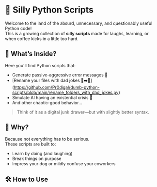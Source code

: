 # 🐍 Silly Python Scripts

Welcome to the land of the absurd, unnecessary, and questionably useful Python code!  
This is a growing collection of **silly scripts** made for laughs, learning, or when coffee kicks in a little too hard.

## 🤹 What’s Inside?

Here you'll find Python scripts that:

- Generate passive-aggressive error messages 😤
- [Rename your files with dad jokes 📁➡️🤣] (https://github.com/Pr0digal/dumb-python-scripts/blob/main/rename_folders_with_dad_jokes.py)
- Simulate AI having an existential crisis 🤖
- And other chaotic-good behavior...

> Think of it as a digital junk drawer—but with slightly better syntax.

## 🧪 Why?

Because not everything has to be serious.  
These scripts are built to:
- Learn by doing (and laughing)
- Break things on purpose
- Impress your dog or mildly confuse your coworkers

## 🛠️ How to Use
